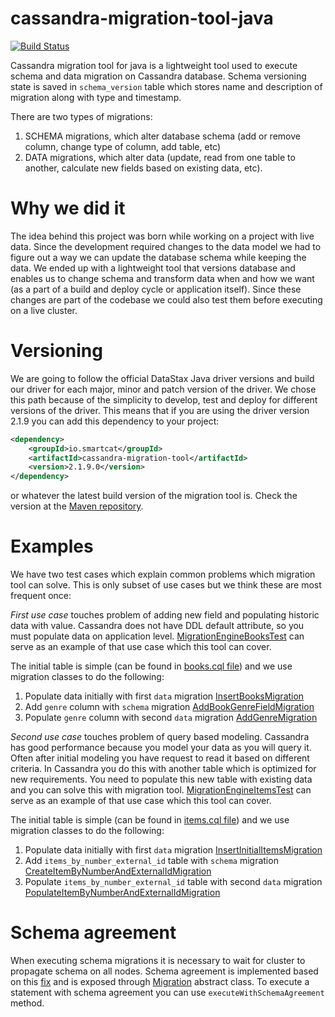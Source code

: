 # cassandra-migration-tool-java
[![Build Status](https://travis-ci.org/smartcat-labs/cassandra-migration-tool-java.svg?branch=develop)](https://travis-ci.org/smartcat-labs/cassandra-migration-tool-java)

Cassandra migration tool for java is a lightweight tool used to execute schema and data migration on Cassandra database. Schema versioning state is saved in `schema_version` table which stores name and description of migration along with type and timestamp. 

There are two types of migrations:

1. SCHEMA migrations, which alter database schema (add or remove column, change type of column, add table, etc)
2. DATA migrations, which alter data (update, read from one table to another, calculate new fields based on existing data, etc).

# Why we did it

The idea behind this project was born while working on a project with live data. Since the development required changes to the data model we had to figure out a way we can update the database schema while keeping the data. We ended up with a lightweight tool that versions database and enables us to change schema and transform data when and how we want (as a part of a build and deploy cycle or application itself). Since these changes are part of the codebase we could also test them before executing on a live cluster.


# Versioning

We are going to follow the official DataStax Java driver versions and build our driver for each major, minor and patch version of the driver. We chose this path because of the simplicity to develop, test and deploy for different versions of the driver.
This means that if you are using the driver version 2.1.9 you can add this dependency to your project:
```xml
<dependency>
    <groupId>io.smartcat</groupId>
    <artifactId>cassandra-migration-tool</artifactId>
    <version>2.1.9.0</version>
</dependency>
```
or whatever the latest build version of the migration tool is. Check the version at the [Maven repository](http://mvnrepository.com/artifact/io.smartcat/cassandra-migration-tool).

# Examples
We have two test cases which explain common problems which migration tool can solve. This is only subset of use cases but we think these are most frequent once:

*First use case* touches problem of adding new field and populating historic data with value. Cassandra does not have DDL default attribute, so you must populate data on application level. [MigrationEngineBooksTest](src/test/java/io/smartcat/migration/MigrationEngineBooksTest.java) can serve as an example of that use case which this tool can cover.

The initial table is simple (can be found in [books.cql file](src/test/resources/books.cql)) and we use migration classes to do the following:

1. Populate data initially with first `data` migration [InsertBooksMigration](src/test/java/io/smartcat/migration/migrations/data/InsertBooksMigration.java)
2. Add `genre` column with `schema` migration [AddBookGenreFieldMigration](src/test/java/io/smartcat/migration/migrations/schema/AddBookGenreFieldMigration.java)
3. Populate `genre` column with second `data` migration [AddGenreMigration](src/test/java/io/smartcat/migration/migrations/data/AddGenreMigration.java)

*Second use case* touches problem of query based modeling. Cassandra has good performance because you model your data as you will query it. Often after initial modeling you have request to read it based on different criteria. In Cassandra you do this with another table which is optimized for new requirements. You need to populate this new table with existing data and you can solve this with migration tool. [MigrationEngineItemsTest](src/test/java/io/smartcat/migration/MigrationEngineItemsTest.java) can serve as an example of that use case which this tool can cover.

The initial table is simple (can be found in [items.cql file](src/test/resources/items.cql)) and we use migration classes to do the following:

1. Populate data initially with first `data` migration [InsertInitialItemsMigration](src/test/java/io/smartcat/migration/migrations/data/InsertInitialItemsMigration.java)
2. Add `items_by_number_external_id` table with `schema` migration [CreateItemByNumberAndExternalIdMigration](src/test/java/io/smartcat/migration/migrations/schema/CreateItemByNumberAndExternalIdMigration.java)
3. Populate `items_by_number_external_id` table with second `data` migration [PopulateItemByNumberAndExternalIdMigration](src/test/java/io/smartcat/migration/migrations/data/PopulateItemByNumberAndExternalIdMigration.java)

# Schema agreement
When executing schema migrations it is necessary to wait for cluster to propagate schema on all nodes. Schema agreement is implemented based on this [fix](https://datastax-oss.atlassian.net/browse/JAVA-669) and is exposed through [Migration](src/main/java/io/smartcat/migration/Migration.java) abstract class.
To execute a statement with schema agreement you can use `executeWithSchemaAgreement` method.
